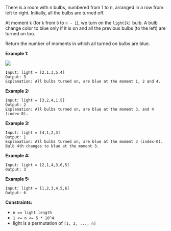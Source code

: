 There is a room with n bulbs, numbered from 1 to n, arranged in a row from left to right. Initially, all the bulbs are turned off.

At moment `k` (for `k` from `0` to `n - 1`), we turn on the `light[k]` bulb. A bulb change color to blue only if it is on and all the previous bulbs (to the left) are turned on too.

Return the number of moments in which all turned on bulbs are blue.



**Example 1:**

![](https://assets.leetcode.com/uploads/2020/02/29/sample_2_1725.png)

```
Input: light = [2,1,3,5,4]
Output: 3
Explanation: All bulbs turned on, are blue at the moment 1, 2 and 4.
```
**Example 2:**
```
Input: light = [3,2,4,1,5]
Output: 2
Explanation: All bulbs turned on, are blue at the moment 3, and 4 (index-0).
```

**Example 3:**
```
Input: light = [4,1,2,3]
Output: 1
Explanation: All bulbs turned on, are blue at the moment 3 (index-0).
Bulb 4th changes to blue at the moment 3.
```

**Example 4:**
```
Input: light = [2,1,4,3,6,5]
Output: 3
```

**Example 5:**
```
Input: light = [1,2,3,4,5,6]
Output: 6
``` 

**Constraints:**

* `n == light.length`
* `1 <= n <= 5 * 10^4`
* light is a permutation of  `[1, 2, ..., n]`